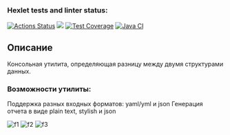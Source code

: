 ### Hexlet tests and linter status:
[![Actions Status](https://github.com/Stepan203/java-project-71/workflows/hexlet-check/badge.svg)](https://github.com/Stepan203/java-project-71/actions)
<a href="https://codeclimate.com/github/Stepan203/java-project-71/maintainability"><img src="https://api.codeclimate.com/v1/badges/bfe5c2952e09418a3911/maintainability" /></a>
[![Test Coverage](https://api.codeclimate.com/v1/badges/bfe5c2952e09418a3911/test_coverage)](https://codeclimate.com/github/Stepan203/java-project-71/test_coverage)
[![Java CI](https://github.com/Stepan203/java-project-71/actions/workflows/main.yml/badge.svg)](https://github.com/Stepan203/java-project-71/actions)

## Описание

Консольная утилита, определяющая разницу между двумя структурами данных.

### Возможности утилиты:

Поддержка разных входных форматов: yaml/yml и json
Генерация отчета в виде plain text, stylish и json

![f1](https://github.com/Stepan203/java-project-71/assets/80155495/7873385f-feb8-427d-870d-eb46743690d7)
![f2](https://github.com/Stepan203/java-project-71/assets/80155495/34abe1eb-e9cc-432c-a68e-308a09e73fc7)
![f3](https://github.com/Stepan203/java-project-71/assets/80155495/3427c0a9-36b1-440d-8bb0-35198a79c68a)
